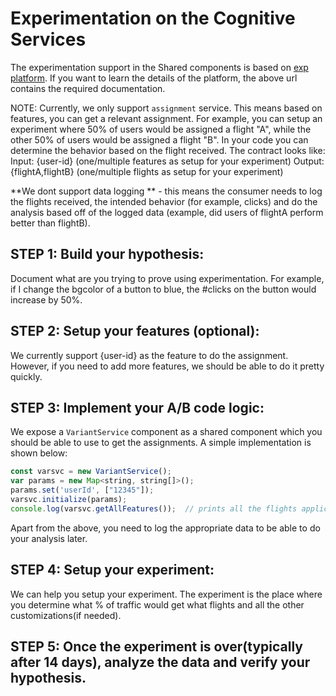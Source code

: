
# Experimentation on the Cognitive Services

The experimentation support in the Shared components is based on [exp platform](https://eng.ms/docs/products/experimentation-platform/docs/onboarding/onboardingsteps). If you want to learn the details of the platform, the above url contains the required documentation.

NOTE: Currently, we only support `assignment` service. This means based on features, you can get a relevant assignment. For example, you can setup an experiment where 50% of users would be assigned a flight "A", while the other 50% of users would be assigned a flight "B". In your code you can determine the behavior based on the flight received. 
The contract looks like: 
Input: {user-id}   (one/multiple features as setup for your experiment)
Output: {flightA,flightB}   (one/multiple flights as setup for your experiment)

**We dont support data logging ** - this means the consumer needs to log the flights received, the intended behavior (for example, clicks) and do the analysis based off of the logged data (example, did users of flightA perform better than flightB).

## STEP 1: Build your hypothesis: 
Document what are you trying to prove using experimentation. For example, if I change the bgcolor of a button to blue, the #clicks on the button would increase by 50%.  

## STEP 2: Setup your features (optional):
We currently support {user-id} as the feature to do the assignment. However, if you need to add more features, we should be able to do it pretty quickly.

## STEP 3: Implement your A/B code logic: 
We expose a `VariantService` component as a shared component which you should be able to use to get the assignments. A simple implementation is shown below:

 ```javascript
const varsvc = new VariantService();
 var params = new Map<string, string[]>();
 params.set('userId', ["12345"]);
 varsvc.initialize(params);
 console.log(varsvc.getAllFeatures());  // prints all the flights applicable for the user 12345
```

Apart from the above, you need to log the appropriate data to be able to do your analysis later.

## STEP 4: Setup your experiment:
We can help you setup your experiment. The experiment is the place where you determine what % of traffic would get what flights and all the other customizations(if needed). 

## STEP 5: Once the experiment is over(typically after 14 days), analyze the data and verify your hypothesis. 


